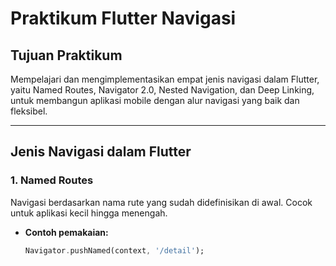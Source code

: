 # Praktikum Flutter Navigasi

## Tujuan Praktikum

Mempelajari dan mengimplementasikan empat jenis navigasi dalam Flutter, yaitu Named Routes, Navigator 2.0, Nested Navigation, dan Deep Linking, untuk membangun aplikasi mobile dengan alur navigasi yang baik dan fleksibel.

---

## Jenis Navigasi dalam Flutter

### 1. Named Routes
Navigasi berdasarkan nama rute yang sudah didefinisikan di awal. Cocok untuk aplikasi kecil hingga menengah.

- **Contoh pemakaian:**
  ```dart
  Navigator.pushNamed(context, '/detail');

